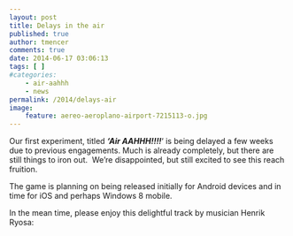 ```yaml
---
layout: post
title: Delays in the air
published: true
author: tmencer
comments: true
date: 2014-06-17 03:06:13
tags: [ ]
#categories:
    - air-aahhh
    - news
permalink: /2014/delays-air
image:
    feature: aereo-aeroplano-airport-7215113-o.jpg
---
```

Our first experiment, titled _**&#8216;Air AAHHH!!!!**_&#8216; is being delayed a few weeks due to previous engagements. Much is already completely, but there are still things to iron out.  We&#8217;re disappointed, but still excited to see this reach fruition.

The game is planning on being released initially for Android devices and in time for iOS and perhaps Windows 8 mobile.

In the mean time, please enjoy this delightful track by musician Henrik Ryosa:

